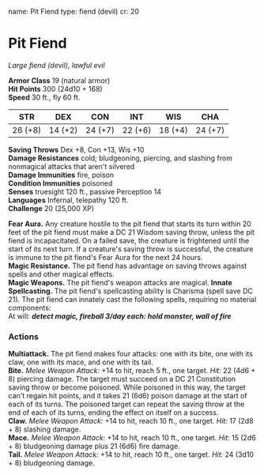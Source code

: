 name: Pit Fiend
type: fiend (devil)
cr: 20

# Pit Fiend 
_Large fiend (devil), lawful evil_

**Armor Class** 19 (natural armor)    
**Hit Points** 300 (24d10 + 168)    
**Speed** 30 ft., fly 60 ft. 

| STR     | DEX     | CON     | INT     | WIS     | CHA     |
|---------|---------|---------|---------|---------|---------|
| 26 (+8) | 14 (+2) | 24 (+7) | 22 (+6) | 18 (+4) | 24 (+7) |
  
**Saving Throws** Dex +8, Con +13, Wis +10    
**Damage Resistances** cold; bludgeoning, piercing, and slashing from nonmagical attacks that aren't silvered    
**Damage Immunities** fire, poison    
**Condition Immunities** poisoned    
**Senses** truesight 120 ft., passive Perception 14    
**Languages** Infernal, telepathy 120 ft.    
**Challenge** 20 (25,000 XP) 

**Fear Aura.** Any creature hostile to the pit fiend that starts its turn within 20 feet of the pit fiend must make a DC 21 Wisdom saving throw, unless the pit fiend is incapacitated. On a failed save, the creature is frightened until the start of its next turn. If a creature's saving throw is successful, the creature is immune to the pit fiend's Fear Aura for the next 24 hours.    
**Magic Resistance.** The pit fiend has advantage on saving throws against spells and other magical effects.    
**Magic Weapons.** The pit fiend's weapon attacks are magical. 
**Innate Spellcasting.** The pit fiend's spellcasting ability is Charisma (spell save DC 21). The pit fiend can innately cast the following spells, requiring no material components:   
At will: **_detect magic, fireball 3/day each: hold monster, wall of fire_** 

### Actions 
**Multiattack.** The pit fiend makes four attacks: one with its bite, one with its claw, one with its mace, and one with its tail.    
**Bite.** _Melee Weapon Attack:_ +14 to hit, reach 5 ft., one target. _Hit:_ 22 (4d6 + 8) piercing damage. The target must succeed on a DC 21 Constitution saving throw or become poisoned. While poisoned in this way, the target can't regain hit points, and it takes 21 (6d6) poison damage at the start of each of its turns. The poisoned target can repeat the saving throw at the end of each of its turns, ending the effect on itself on a success.    
**Claw.** _Melee Weapon Attack:_ +14 to hit, reach 10 ft., one target. _Hit:_ 17 (2d8 + 8) slashing damage.    
**Mace.** _Melee Weapon Attack:_ +14 to hit, reach 10 ft., one target. _Hit:_ 15 (2d6 + 8) bludgeoning damage plus 21 (6d6) fire damage.    
**Tail.** _Melee Weapon Attack:_ +14 to hit, reach 10 ft., one target. _Hit:_ 24 (3d10 + 8) bludgeoning damage.
